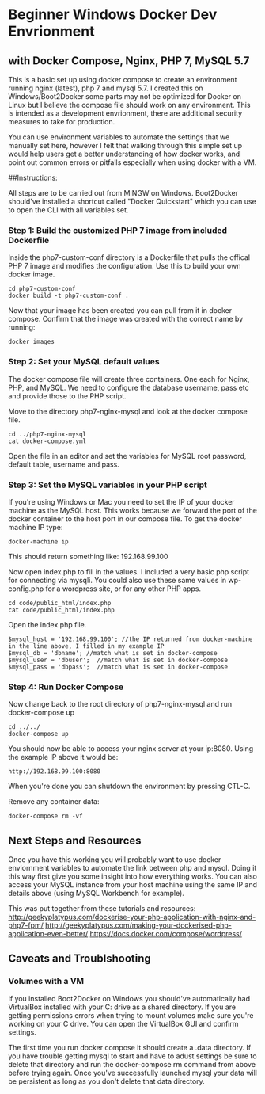 # Beginner Windows Docker Dev Envrionment
## with Docker Compose, Nginx, PHP 7, MySQL 5.7

This is a basic set up using docker compose to create an environment running nginx (latest), php 7 and mysql 5.7. I created this on Windows/Boot2Docker some parts may not be optimized for Docker on Linux but I believe the compose file should work on any environment. This is intended as a development envrionment, there are additional security measures to take for production.

You can use environment variables to automate the settings that we manually set here, however I felt that walking through this simple set up would help users get a better understanding of how docker works, and point out common errors or pitfalls especially when using docker with a VM.


##Instructions:

All steps are to be carried out from MINGW on Windows. Boot2Docker should've installed a shortcut called "Docker Quickstart" which you can use to open the CLI with all variables set.

### Step 1: Build the customized PHP 7 image from included Dockerfile

Inside the php7-custom-conf directory is a Dockerfile that pulls the offical PHP 7 image and modifies the configuration. Use this to build your own docker image.

```
cd php7-custom-conf
docker build -t php7-custom-conf .
```
Now that your image has been created you can pull from it in docker compose. Confirm that the image was created with the correct name by running:

```
docker images
```

### Step 2: Set your MySQL default values

The docker compose file will create three containers. One each for Nginx, PHP, and MySQL. We need to configure the database username, pass etc and provide those to the PHP script. 

Move to the directory php7-nginx-mysql and look at the docker compose file.

```
cd ../php7-nginx-mysql
cat docker-compose.yml
```

Open the file in an editor and set the variables for MySQL root password, default table, username and pass.

### Step 3: Set the MySQL variables in your PHP script

If you're using Windows or Mac you need to set the IP of your docker machine as the MySQL host. This works because we forward the port of the docker container to the host port in our compose file. To get the docker machine IP type:

```
docker-machine ip
```

This should return something like: 192.168.99.100

Now open index.php to fill in the values. I included a very basic php script for connecting via mysqli. You could also use these same values in wp-config.php for a wordpress site, or for any other PHP apps.

```
cd code/public_html/index.php
cat code/public_html/index.php
```

Open the index.php file.

```
$mysql_host = '192.168.99.100'; //the IP returned from docker-machine in the line above, I filled in my example IP
$mysql_db = 'dbname'; //match what is set in docker-compose
$mysql_user = 'dbuser';  //match what is set in docker-compose
$mysql_pass = 'dbpass';  //match what is set in docker-compose
```

### Step 4: Run Docker Compose

Now change back to the root directory of php7-nginx-mysql and run docker-compose up

```
cd ../../
docker-compose up
```

You should now be able to access your nginx server at your ip:8080. Using the example IP above it would be:

```
http://192.168.99.100:8080
```

When you're done you can shutdown the environment by pressing CTL-C.

Remove any container data:

```
docker-compose rm -vf
```

## Next Steps and Resources
Once you have this working you will probably want to use docker enviornment variables to automate the link between php and mysql. Doing it this way first give you some insight into how everything works. You can also access your MySQL instance from your host machine using the same IP and details above (using MySQL Workbench for example).

This was put together from these tutorials and resources:
http://geekyplatypus.com/dockerise-your-php-application-with-nginx-and-php7-fpm/
http://geekyplatypus.com/making-your-dockerised-php-application-even-better/
https://docs.docker.com/compose/wordpress/

## Caveats and Troublshooting

### Volumes with a VM
If you installed Boot2Docker on Windows you should've automatically had VirtualBox installed with your C: drive as a shared directory. If you are getting permissions errors when trying to mount volumes make sure you're working on your C drive. You can open the VirtualBox GUI and confirm settings.

The first time you run docker compose it should create a .data directory. If you have trouble getting mysql to start and have to adust settings be sure to delete that directory and run the docker-compose rm command from above before trying again. Once you've successfully launched mysql your data will be persistent as long as you don't delete that data directory.
